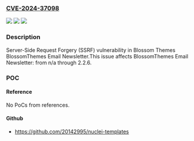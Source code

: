 ### [CVE-2024-37098](https://cve.mitre.org/cgi-bin/cvename.cgi?name=CVE-2024-37098)
![](https://img.shields.io/static/v1?label=Product&message=BlossomThemes%20Email%20Newsletter&color=blue)
![](https://img.shields.io/static/v1?label=Version&message=n%2Fa&color=blue)
![](https://img.shields.io/static/v1?label=Vulnerability&message=CWE-918%20Server-Side%20Request%20Forgery%20(SSRF)&color=brighgreen)

### Description

Server-Side Request Forgery (SSRF) vulnerability in Blossom Themes BlossomThemes Email Newsletter.This issue affects BlossomThemes Email Newsletter: from n/a through 2.2.6.

### POC

#### Reference
No PoCs from references.

#### Github
- https://github.com/20142995/nuclei-templates

